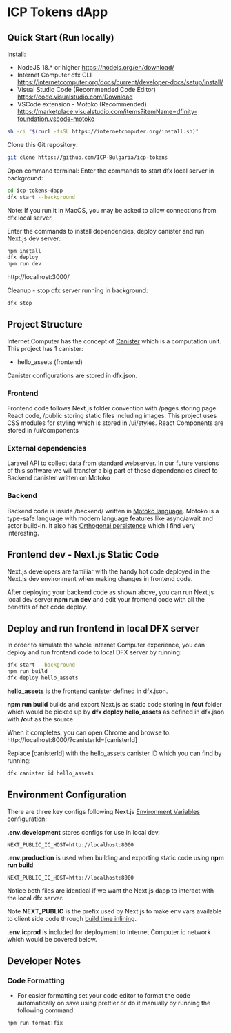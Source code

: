 # ICP Tokens dApp

## Quick Start (Run locally)

Install:

- NodeJS 18.\* or higher https://nodejs.org/en/download/
- Internet Computer dfx CLI https://internetcomputer.org/docs/current/developer-docs/setup/install/
- Visual Studio Code (Recommended Code Editor) https://code.visualstudio.com/Download
- VSCode extension - Motoko (Recommended) https://marketplace.visualstudio.com/items?itemName=dfinity-foundation.vscode-motoko

```bash
sh -ci "$(curl -fsSL https://internetcomputer.org/install.sh)"
```

Clone this Git repository:

```bash
git clone https://github.com/ICP-Bulgaria/icp-tokens
```

Open command terminal:
Enter the commands to start dfx local server in background:

```bash
cd icp-tokens-dapp
dfx start --background
```

Note: If you run it in MacOS, you may be asked to allow connections from dfx local server.

Enter the commands to install dependencies, deploy canister and run Next.js dev server:

```bash
npm install
dfx deploy
npm run dev
```

http://localhost:3000/

Cleanup - stop dfx server running in background:

```bash
dfx stop
```

## Project Structure

Internet Computer has the concept of [Canister](https://smartcontracts.org/docs/current/concepts/canisters-code/) which is a computation unit. This project has 1 canister:

- hello_assets (frontend)

Canister configurations are stored in dfx.json.

### Frontend

Frontend code follows Next.js folder convention with /pages storing page React code, /public storing static files including images. This project uses CSS modules for styling which is stored in /ui/styles. React Components are stored in /ui/components

### External dependencies

Laravel API to collect data from standard webserver. In our future versions of this software we will transfer a big part of these dependencies direct to Backend canister written on Motoko

### Backend

Backend code is inside /backend/ written in [Motoko language](https://internetcomputer.org/docs/current/motoko/main/motoko-introduction). Motoko is a type-safe language with modern language features like async/await and actor build-in. It also has [Orthogonal persistence](https://internetcomputer.org/docs/current/motoko/main/motoko/#orthogonal-persistence) which I find very interesting.

## Frontend dev - Next.js Static Code

Next.js developers are familiar with the handy hot code deployed in the Next.js dev environment when making changes in frontend code.

After deploying your backend code as shown above, you can run Next.js local dev server **npm run dev** and edit your frontend code with all the benefits of hot code deploy.

## Deploy and run frontend in local DFX server

In order to simulate the whole Internet Computer experience, you can deploy and run frontend code to local DFX server by running:

```bash
dfx start --background
npm run build
dfx deploy hello_assets
```

**hello_assets** is the frontend canister defined in dfx.json.

**npm run build** builds and export Next.js as static code storing in **/out** folder which would be picked up by **dfx deploy hello_assets** as defined in dfx.json with **/out** as the source.

When it completes, you can open Chrome and browse to:  
http://localhost:8000/?canisterId=[canisterId]

Replace [canisterId] with the hello_assets canister ID which you can find by running:

```bash
dfx canister id hello_assets
```

## Environment Configuration

There are three key configs following Next.js [Environment Variables](https://nextjs.org/docs/basic-features/environment-variables) configuration:

**.env.development** stores configs for use in local dev.

```
NEXT_PUBLIC_IC_HOST=http://localhost:8000
```

**.env.production** is used when building and exporting static code using **npm run build**

```
NEXT_PUBLIC_IC_HOST=http://localhost:8000
```

Notice both files are identical if we want the Next.js dapp to interact with the local dfx server.

Note **NEXT_PUBLIC** is the prefix used by Next.js to make env vars available to client side code through [build time inlining](https://nextjs.org/docs/basic-features/environment-variables).

**.env.icprod** is included for deployment to Internet Computer ic network which would be covered below.

## Developer Notes

### Code Formatting

- For easier formatting set your code editor to format the code automatically on save using prettier or do it manually by running the following command:

``npm run format:fix``
